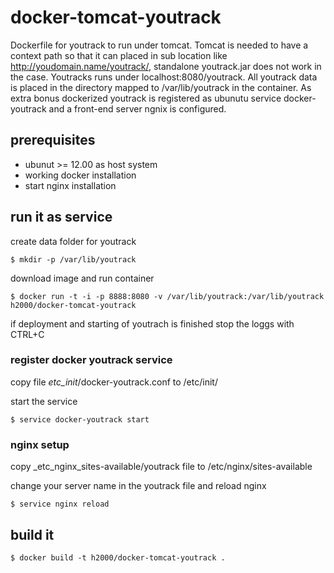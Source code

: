 docker-tomcat-youtrack
======================

Dockerfile for youtrack to run under tomcat. Tomcat is needed to have a context path so that it can placed in sub location like http://youdomain.name/youtrack/, standalone youtrack.jar does not work in the case. Youtracks runs under localhost:8080/youtrack.
All youtrack data is placed in the directory mapped to /var/lib/youtrack in the container. As extra bonus dockerized youtrack is registered as ubunutu service docker-youtrack and a front-end server ngnix is configured.

## prerequisites
- ubunut >= 12.00 as host system
- working docker installation
- start nginx installation

## run it as service

create data folder for youtrack

	$ mkdir -p /var/lib/youtrack

download image and run container

	$ docker run -t -i -p 8888:8080 -v /var/lib/youtrack:/var/lib/youtrack h2000/docker-tomcat-youtrack

if deployment and starting of youtrach is finished stop the loggs with CTRL+C

### register docker youtrack service

copy file _etc_init_/docker-youtrack.conf to /etc/init/

start the service
  	
	$ service docker-youtrack start

### nginx setup
copy _etc_nginx_sites-available/youtrack file to /etc/nginx/sites-available

change your server name in the youtrack file and reload nginx

	$ service nginx reload


## build it

	$ docker build -t h2000/docker-tomcat-youtrack .
